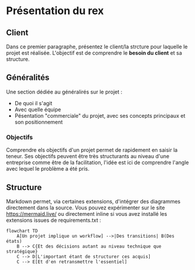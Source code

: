 # Présentation du rex

## Client
Dans ce premier paragraphe, présentez le client/la strcture pour laquelle le projet est réalisée. L'objectif est de comprendre le **besoin du client** et sa structure.

## Généralités
Une section dédiée au généralirés sur le projet : 
* De quoi il s'agit
* Avec quelle équipe
* Pésentation "commerciale" du projet, avec ses  concepts principaux et son positionnement

### Objectifs

Comprendre els objectifs d'un projet permet de rapidement en saisir la teneur. Ses objectifs peuvent être très structurants au niveau d'une entreprise comme être de la facilitation, l'idée est ici de comprendre l'angle avec lequel le problème a été pris.

## Structure 

Markdown permet, via certaines extensions, d'intégrer des diagrammes directement dans la source. Vous pouvez expérimenter sur le site https://mermaid.live/ ou directement inline si vous avez installé les extensions issues de requirements.txt :

```mermaid
flowchart TD
    A[Un projet implique un workflow] -->|Des transitions| B(Des états)
    B --> C{Et des décisions autant au niveau technique que stratégique}
    C --> D[L'important étant de structurer ces acquis]
    C --> E[Et d'en retransmettre l'essentiel]
```

